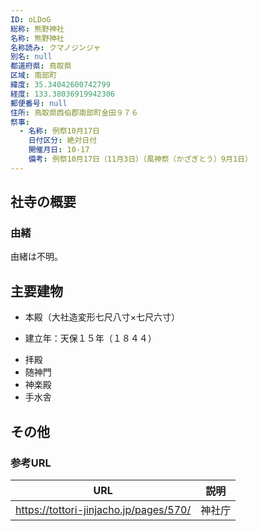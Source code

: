 ```yaml
---
ID: oLDoG
総称: 熊野神社
名称: 熊野神社
名称読み: クマノジンジャ
別名: null
都道府県: 鳥取県
区域: 南部町
緯度: 35.34042600742799
経度: 133.38036919942306
郵便番号: null
住所: 鳥取県西伯郡南部町金田９７６
祭事:
  - 名称: 例祭10月17日
    日付区分: 絶対日付
    開催月日: 10-17
    備考: 例祭10月17日（11月3日）（風神祭（かざぎとう）9月1日）
---
```


## 社寺の概要

### 由緒

由緒は不明。

## 主要建物

- 本殿（大社造変形七尺八寸×七尺六寸）

* 建立年：天保１５年（１８４４）

- 拝殿
- 随神門
- 神楽殿
- 手水舎

## その他

### 参考URL

| URL                                    | 説明   |
| -------------------------------------- | ------ |
| https://tottori-jinjacho.jp/pages/570/ | 神社庁 |
